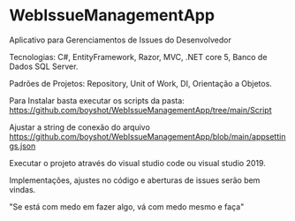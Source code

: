 # WebIssueManagementApp
Aplicativo para Gerenciamentos de Issues do Desenvolvedor

Tecnologias: C#, EntityFramework, Razor, MVC, .NET core 5, Banco de Dados SQL Server.

Padrões de Projetos: Repository, Unit of Work, DI, Orientação a Objetos.

Para Instalar basta executar os scripts da pasta: 
https://github.com/boyshot/WebIssueManagementApp/tree/main/Script

Ajustar a string de conexão do arquivo https://github.com/boyshot/WebIssueManagementApp/blob/main/appsettings.json

Executar o projeto através do visual studio code ou visual studio 2019.

Implementações, ajustes no código e aberturas de issues serão bem vindas.

"Se está com medo em fazer algo, vá com medo mesmo e faça"
